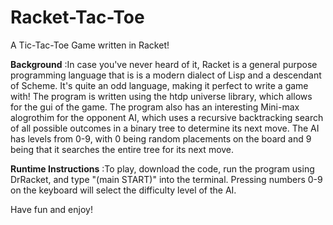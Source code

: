 # Racket-Tac-Toe
A Tic-Tac-Toe Game written in Racket!

**Background**
:In case you've never heard of it, Racket is a general purpose programming language that is is a modern dialect of Lisp and a descendant of Scheme. It's quite an odd language, making it perfect to write a game with! The program is written using the htdp universe library, which allows for the gui of the game. The program also has an interesting Mini-max alogrothim for the opponent AI, which uses a recursive backtracking search of all possible outcomes in a binary tree to determine its next move. The AI has levels from 0-9, with 0 being random placements on the board and 9 being that it searches the entire tree for its next move.

**Runtime Instructions**
:To play, download the code, run the program using DrRacket, and type "(main START)" into the terminal.
Pressing numbers 0-9 on the keyboard will select the difficulty level of the AI.

Have fun and enjoy!
